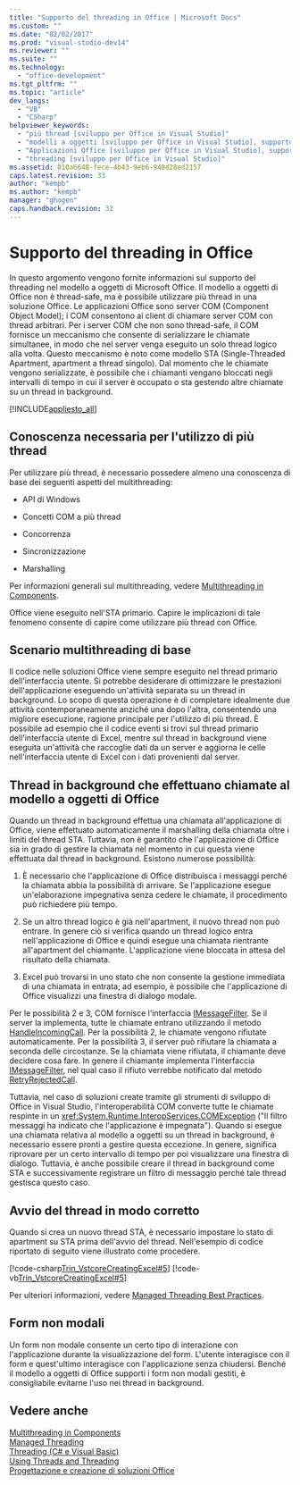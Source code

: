 ```yaml
---
title: "Supporto del threading in Office | Microsoft Docs"
ms.custom: ""
ms.date: "02/02/2017"
ms.prod: "visual-studio-dev14"
ms.reviewer: ""
ms.suite: ""
ms.technology: 
  - "office-development"
ms.tgt_pltfrm: ""
ms.topic: "article"
dev_langs: 
  - "VB"
  - "CSharp"
helpviewer_keywords: 
  - "più thread [sviluppo per Office in Visual Studio]"
  - "modelli a oggetti [sviluppo per Office in Visual Studio], supporto del threading"
  - "Applicazioni Office [sviluppo per Office in Visual Studio], supporto del threading"
  - "threading [sviluppo per Office in Visual Studio]"
ms.assetid: 810a6648-fece-4b43-9eb6-948d28ed2157
caps.latest.revision: 33
author: "kempb"
ms.author: "kempb"
manager: "ghogen"
caps.handback.revision: 32
---
```

# Supporto del threading in Office
  In questo argomento vengono fornite informazioni sul supporto del threading nel modello a oggetti di Microsoft Office.  Il modello a oggetti di Office non è thread\-safe, ma è possibile utilizzare più thread in una soluzione Office.  Le applicazioni Office sono server COM \(Component Object Model\);  i COM consentono ai client di chiamare server COM con thread arbitrari.  Per i server COM che non sono thread\-safe, il COM fornisce un meccanismo che consente di serializzare le chiamate simultanee, in modo che nel server venga eseguito un solo thread logico alla volta.  Questo meccanismo è noto come modello STA \(Single\-Threaded Apartment, apartment a thread singolo\).  Dal momento che le chiamate vengono serializzate, è possibile che i chiamanti vengano bloccati negli intervalli di tempo in cui il server è occupato o sta gestendo altre chiamate su un thread in background.  
  
 [!INCLUDE[appliesto_all](../vsto/includes/appliesto-all-md.md)]  
  
## Conoscenza necessaria per l'utilizzo di più thread  
 Per utilizzare più thread, è necessario possedere almeno una conoscenza di base dei seguenti aspetti del multithreading:  
  
-   API di Windows  
  
-   Concetti COM a più thread  
  
-   Concorrenza  
  
-   Sincronizzazione  
  
-   Marshalling  
  
 Per informazioni generali sul multithreading, vedere [Multithreading in Components](http://msdn.microsoft.com/library/2fc31e68-fb71-4544-b654-0ce720478779).  
  
 Office viene eseguito nell'STA primario.  Capire le implicazioni di tale fenomeno consente di capire come utilizzare più thread con Office.  
  
## Scenario multithreading di base  
 Il codice nelle soluzioni Office viene sempre eseguito nel thread primario dell'interfaccia utente.  Si potrebbe desiderare di ottimizzare le prestazioni dell'applicazione eseguendo un'attività separata su un thread in background.  Lo scopo di questa operazione è di completare idealmente due attività contemporaneamente anziché una dopo l'altra, consentendo una migliore esecuzione, ragione principale per l'utilizzo di più thread.  È possibile ad esempio che il codice eventi si trovi sul thread primario dell'interfaccia utente di Excel, mentre sul thread in background viene eseguita un'attività che raccoglie dati da un server e aggiorna le celle nell'interfaccia utente di Excel con i dati provenienti dal server.  
  
## Thread in background che effettuano chiamate al modello a oggetti di Office  
 Quando un thread in background effettua una chiamata all'applicazione di Office, viene effettuato automaticamente il marshalling della chiamata oltre i limiti del thread STA.  Tuttavia, non è garantito che l'applicazione di Office sia in grado di gestire la chiamata nel momento in cui questa viene effettuata dal thread in background.  Esistono numerose possibilità:  
  
1.  È necessario che l'applicazione di Office distribuisca i messaggi perché la chiamata abbia la possibilità di arrivare.  Se l'applicazione esegue un'elaborazione impegnativa senza cedere le chiamate, il procedimento può richiedere più tempo.  
  
2.  Se un altro thread logico è già nell'apartment, il nuovo thread non può entrare.  In genere ciò si verifica quando un thread logico entra nell'applicazione di Office e quindi esegue una chiamata rientrante all'apartment del chiamante.  L'applicazione viene bloccata in attesa del risultato della chiamata.  
  
3.  Excel può trovarsi in uno stato che non consente la gestione immediata di una chiamata in entrata;  ad esempio, è possibile che l'applicazione di Office visualizzi una finestra di dialogo modale.  
  
 Per le possibilità 2 e 3, COM fornisce l'interfaccia [IMessageFilter](http://msdn.microsoft.com/it-it/e12d48c0-5033-47a8-bdcd-e94c49857248).  Se il server la implementa, tutte le chiamate entrano utilizzando il metodo [HandleIncomingCall](http://msdn.microsoft.com/it-it/7e31b518-ef4f-4bdd-b5c7-e1b16383a5be).  Per la possibilità 2, le chiamate vengono rifiutate automaticamente.  Per la possibilità 3, il server può rifiutare la chiamata a seconda delle circostanze.  Se la chiamata viene rifiutata, il chiamante deve decidere cosa fare.  In genere il chiamante implementa l'interfaccia [IMessageFilter](http://msdn.microsoft.com/it-it/e12d48c0-5033-47a8-bdcd-e94c49857248), nel qual caso il rifiuto verrebbe notificato dal metodo [RetryRejectedCall](http://msdn.microsoft.com/it-it/3f800819-2a21-4e46-ad15-f9594fac1a3d).  
  
 Tuttavia, nel caso di soluzioni create tramite gli strumenti di sviluppo di Office in Visual Studio, l'interoperabilità COM converte tutte le chiamate respinte in un <xref:System.Runtime.InteropServices.COMException> \("Il filtro messaggi ha indicato che l'applicazione è impegnata"\).  Quando si esegue una chiamata relativa al modello a oggetti su un thread in background, è necessario essere pronti a gestire questa eccezione.  In genere, significa riprovare per un certo intervallo di tempo per poi visualizzare una finestra di dialogo.  Tuttavia, è anche possibile creare il thread in background come STA e successivamente registrare un filtro di messaggio perché tale thread gestisca questo caso.  
  
## Avvio del thread in modo corretto  
 Quando si crea un nuovo thread STA, è necessario impostare lo stato di apartment su STA prima dell'avvio del thread.  Nell'esempio di codice riportato di seguito viene illustrato come procedere.  
  
 [!code-csharp[Trin_VstcoreCreatingExcel#5](../snippets/csharp/VS_Snippets_OfficeSP/Trin_VstcoreCreatingExcel/CS/ThisWorkbook.cs#5)]
 [!code-vb[Trin_VstcoreCreatingExcel#5](../snippets/visualbasic/VS_Snippets_OfficeSP/Trin_VstcoreCreatingExcel/VB/ThisWorkbook.vb#5)]  
  
 Per ulteriori informazioni, vedere [Managed Threading Best Practices](http://msdn.microsoft.com/library/e51988e7-7f4b-4646-a06d-1416cee8d557).  
  
## Form non modali  
 Un form non modale consente un certo tipo di interazione con l'applicazione durante la visualizzazione del form.  L'utente interagisce con il form e quest'ultimo interagisce con l'applicazione senza chiudersi.  Benché il modello a oggetti di Office supporti i form non modali gestiti, è consigliabile evitarne l'uso nei thread in background.  
  
## Vedere anche  
 [Multithreading in Components](http://msdn.microsoft.com/library/2fc31e68-fb71-4544-b654-0ce720478779)   
 [Managed Threading](http://msdn.microsoft.com/library/7b46a7d9-c6f1-46d1-a947-ae97471bba87)   
 [Threading &#40;C&#35; e Visual Basic&#41;](http://msdn.microsoft.com/library/552f6c68-dbdb-4327-ae36-32cf9063d88c)   
 [Using Threads and Threading](http://msdn.microsoft.com/library/9b5ec2cd-121b-4d49-b075-222cf26f2344)   
 [Progettazione e creazione di soluzioni Office](../vsto/designing-and-creating-office-solutions.md)  
  
  